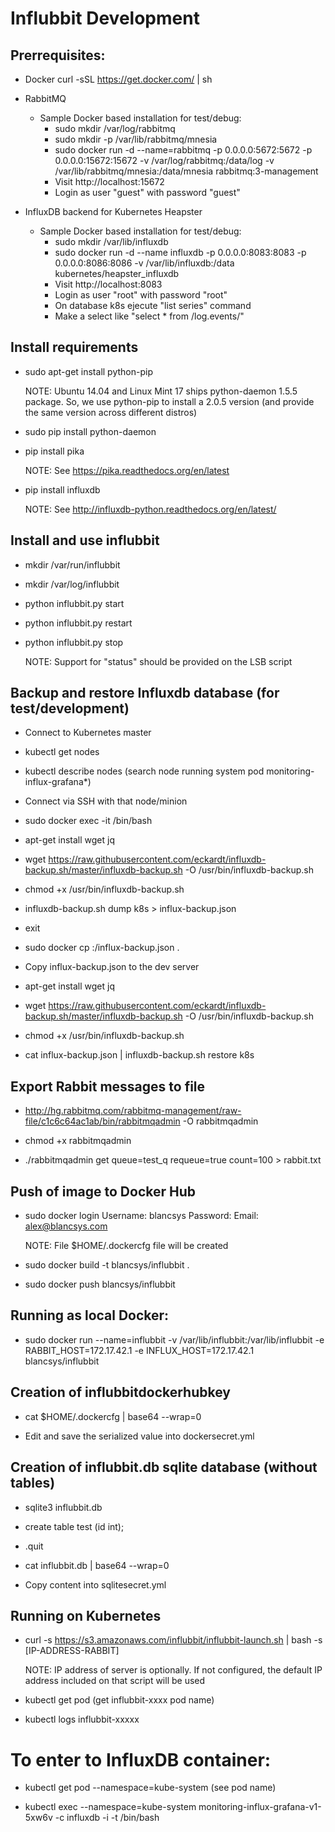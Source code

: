 # Influbbit Development

## Prerrequisites:

- Docker
    curl -sSL https://get.docker.com/ | sh
    
- RabbitMQ
  - Sample Docker based installation for test/debug:
    - sudo mkdir /var/log/rabbitmq
    - sudo mkdir -p /var/lib/rabbitmq/mnesia
    - sudo docker run -d --name=rabbitmq -p 0.0.0.0:5672:5672 -p 0.0.0.0:15672:15672 -v /var/log/rabbitmq:/data/log -v /var/lib/rabbitmq/mnesia:/data/mnesia rabbitmq:3-management
    - Visit http://localhost:15672 
    - Login as user "guest" with password "guest"
    
- InfluxDB backend for Kubernetes Heapster
  - Sample Docker based installation for test/debug:
    - sudo mkdir /var/lib/influxdb
    - sudo docker run -d --name influxdb -p 0.0.0.0:8083:8083 -p 0.0.0.0:8086:8086 -v /var/lib/influxdb:/data kubernetes/heapster_influxdb
    - Visit http://localhost:8083
    - Login as user "root" with password "root"
    - On database k8s ejecute "list series" command
    - Make a select like "select * from /log.events/"

## Install requirements

- sudo apt-get install python-pip

  NOTE: Ubuntu 14.04 and Linux Mint 17 ships python-daemon 1.5.5 package.
        So, we use python-pip to install a 2.0.5 version (and provide
        the same version across different distros)

- sudo pip install python-daemon

- pip install pika

  NOTE: See https://pika.readthedocs.org/en/latest

- pip install influxdb

  NOTE: See http://influxdb-python.readthedocs.org/en/latest/

## Install and use influbbit

- mkdir /var/run/influbbit

- mkdir /var/log/influbbit

- python influbbit.py start

- python influbbit.py restart

- python influbbit.py stop

  NOTE: Support for "status" should be provided on the LSB script

## Backup and restore Influxdb database (for test/development)

- Connect to Kubernetes master

- kubectl get nodes

- kubectl describe nodes <node-name>  (search node running system pod monitoring-influx-grafana*)

- Connect via SSH with that node/minion

- sudo docker exec -it <container-id> /bin/bash

- apt-get install wget jq

- wget https://raw.githubusercontent.com/eckardt/influxdb-backup.sh/master/influxdb-backup.sh -O /usr/bin/influxdb-backup.sh 

- chmod +x /usr/bin/influxdb-backup.sh 

- influxdb-backup.sh dump k8s > influx-backup.json

- exit

- sudo docker cp <id>:/influx-backup.json .

- Copy influx-backup.json to the dev server

- apt-get install wget jq

- wget https://raw.githubusercontent.com/eckardt/influxdb-backup.sh/master/influxdb-backup.sh -O /usr/bin/influxdb-backup.sh 

- chmod +x /usr/bin/influxdb-backup.sh 

- cat influx-backup.json | influxdb-backup.sh restore k8s
 
## Export Rabbit messages to file

- http://hg.rabbitmq.com/rabbitmq-management/raw-file/c1c6c64ac1ab/bin/rabbitmqadmin -O rabbitmqadmin

- chmod +x rabbitmqadmin

- ./rabbitmqadmin get queue=test_q requeue=true count=100 > rabbit.txt 

## Push of image to Docker Hub

- sudo docker login
	Username: blancsys
	Password: <password>
	Email: alex@blancsys.com

  NOTE: File $HOME/.dockercfg file will be created

- sudo docker build -t blancsys/influbbit .

- sudo docker push blancsys/influbbit

## Running as local Docker:

- sudo docker run --name=influbbit -v /var/lib/influbbit:/var/lib/influbbit -e RABBIT_HOST=172.17.42.1 -e INFLUX_HOST=172.17.42.1 blancsys/influbbit

## Creation of influbbitdockerhubkey

- cat $HOME/.dockercfg | base64 --wrap=0

- Edit and save the serialized value into dockersecret.yml

## Creation of influbbit.db sqlite database (without tables)

- sqlite3 influbbit.db

- create table test (id int);

- .quit

- cat influbbit.db | base64 --wrap=0

- Copy content into sqlitesecret.yml

## Running on Kubernetes

- curl -s https://s3.amazonaws.com/influbbit/influbbit-launch.sh | bash -s [IP-ADDRESS-RABBIT]

  NOTE: IP address of server is optionally. If not configured, the default IP address included on that script will be used

- kubectl get pod  (get influbbit-xxxx pod name)

- kubectl logs influbbit-xxxxx

# To enter to InfluxDB container:

- kubectl get pod --namespace=kube-system (see pod name)

- kubectl exec --namespace=kube-system monitoring-influx-grafana-v1-5xw6v -c influxdb -i -t /bin/bash
